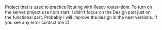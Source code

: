 Project that is used to practice Routing with React-router-dom.
To turn on the server project use npm start.
I didn't focus on the Design part just on the functional part.
Probably I will improve the design in the next versions.
If you see any error contact me :D